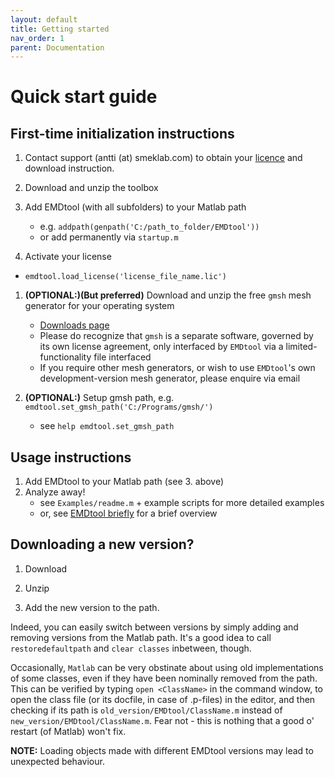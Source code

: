 ```yaml
---
layout: default
title: Getting started
nav_order: 1
parent: Documentation
---
```


# Quick start guide

## First-time initialization instructions

1. Contact support (antti (at) smeklab.com) to obtain your [licence](../pricing.html) and download instruction.

1. Download and unzip the toolbox

1. Add EMDtool (with all subfolders) to your Matlab path
	- e.g. `addpath(genpath('C:/path_to_folder/EMDtool'))`
	- or add permanently via `startup.m`
  
1. Activate your license
  - `emdtool.load_license('license_file_name.lic')`

1. **(OPTIONAL:)(But preferred)** Download and unzip the free `gmsh` mesh generator for your operating system
    * [Downloads page](https://gmsh.info/#Download)
	* Please do recognize that `gmsh` is a separate software, governed by its own license agreement, only interfaced by `EMDtool` via a limited-functionality file interfaced
	* If you require other mesh generators, or wish to use `EMDtool`'s own development-version mesh generator, please enquire via email
	
1. **(OPTIONAL:)** Setup gmsh path, e.g. `emdtool.set_gmsh_path('C:/Programs/gmsh/')`
	- see `help emdtool.set_gmsh_path`
	
## Usage instructions

1. Add EMDtool to your Matlab path (see 3. above)
1. Analyze away!
	- see `Examples/readme.m` + example scripts for more detailed examples
	- or, see [EMDtool briefly](emdtool_briefly.html) for a brief overview

## Downloading a new version?

1. Download
  
1. Unzip

1. Add the new version to the path.

Indeed, you can easily switch between versions by simply adding and
removing versions from the Matlab path. It's a good idea to call `restoredefaultpath` and `clear classes` inbetween, though.

Occasionally, `Matlab` can be very obstinate about using old implementations of some classes, even if they have been nominally removed from the path. This can be verified by typing
`open <ClassName>` in the command window, to open the class file (or its docfile, in case of .p-files) in the editor, and then checking if its path is `old_version/EMDtool/ClassName.m` instead
of `new_version/EMDtool/ClassName.m`. Fear not - this is nothing that a good o' restart (of Matlab) won't fix.

**NOTE:** Loading objects made with different EMDtool versions may lead to unexpected behaviour.


